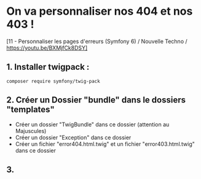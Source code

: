 # On va personnaliser nos 404 et nos 403 !

[11 - Personnaliser les pages d'erreurs (Symfony 6) / Nouvelle Techno / https://youtu.be/BXMjfCk8DSY]

## 1. Installer twigpack : 
``` 
composer require symfony/twig-pack
``` 

## 2. Créer un Dossier "bundle" dans le dossiers "templates"
- Créer un dossier "TwigBundle" dans ce dossier (attention au Majuscules)
- Créer un dossier "Exception" dans ce dossier
- Créer un fichier "error404.html.twig" et un fichier "error403.html.twig" dans ce dossier

## 3. 
